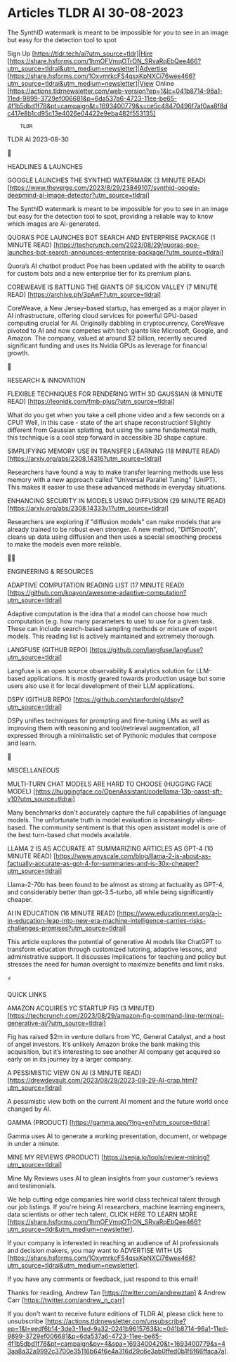 # Articles TLDR AI 30-08-2023

The SynthID watermark is meant to be impossible for you to see in an
image but easy for the detection tool to spot  

Sign Up [https://tldr.tech/ai?utm_source=tldr]|Hire
[https://share.hsforms.com/1hmOFVmqOTrON_SRvaRqEbQee466?utm_source=tldrai&utm_medium=newsletter]|Advertise
[https://share.hsforms.com/1OxvmrkcFS4qsxKpNXCi76wee466?utm_source=tldrai&utm_medium=newsletter]|View
Online
[https://actions.tldrnewsletter.com/web-version?ep=1&lc=041b8714-96a1-11ed-9899-3729ef006681&p=6da537a6-4723-11ee-be65-4f1b5dbd1f78&pt=campaign&t=1693400779&s=ce5c48470496f7af0aa8f8dc417e8b1cd95c13e4026e04422e9eba482f553135]


		TLDR 

TLDR AI 2023-08-30

🚀 

HEADLINES & LAUNCHES

GOOGLE LAUNCHES THE SYNTHID WATERMARK (3 MINUTE READ)
[https://www.theverge.com/2023/8/29/23849107/synthid-google-deepmind-ai-image-detector?utm_source=tldrai]


The SynthID watermark is meant to be impossible for you to see in an
image but easy for the detection tool to spot, providing a reliable
way to know which images are AI-generated. 

QUORA’S POE LAUNCHES BOT SEARCH AND ENTERPRISE PACKAGE (1 MINUTE
READ)
[https://techcrunch.com/2023/08/29/quoras-poe-launches-bot-search-announces-enterprise-package/?utm_source=tldrai]


Quora’s AI chatbot product Poe has been updated with the ability to
search for custom bots and a new enterprise tier for its premium
plans. 

COREWEAVE IS BATTLING THE GIANTS OF SILICON VALLEY (7 MINUTE READ)
[https://archive.ph/3pAwF?utm_source=tldrai] 

CoreWeave, a New Jersey-based startup, has emerged as a major player
in AI infrastructure, offering cloud services for powerful GPU-based
computing crucial for AI. Originally dabbling in cryptocurrency,
CoreWeave pivoted to AI and now competes with tech giants like
Microsoft, Google, and Amazon. The company, valued at around $2
billion, recently secured significant funding and uses its Nvidia GPUs
as leverage for financial growth. 

🧠 

RESEARCH & INNOVATION

FLEXIBLE TECHNIQUES FOR RENDERING WITH 3D GAUSSIAN (8 MINUTE READ)
[https://leonidk.com/fmb-plus/?utm_source=tldrai] 

What do you get when you take a cell phone video and a few seconds on
a CPU? Well, in this case - state of the art shape reconstruction!
Slightly different from Gaussian splatting, but using the same
fundamental math, this technique is a cool step forward in accessible
3D shape capture. 

SIMPLIFYING MEMORY USE IN TRANSFER LEARNING (18 MINUTE READ)
[https://arxiv.org/abs/2308.14316?utm_source=tldrai] 

Researchers have found a way to make transfer learning methods use
less memory with a new approach called "Universal Parallel Tuning"
(UniPT). This makes it easier to use these advanced methods in
everyday situations. 

ENHANCING SECURITY IN MODELS USING DIFFUSION (29 MINUTE READ)
[https://arxiv.org/abs/2308.14333v1?utm_source=tldrai] 

Researchers are exploring if "diffusion models" can make models that
are already trained to be robust even stronger. A new method,
"DiffSmooth", cleans up data using diffusion and then uses a special
smoothing process to make the models even more reliable. 

🧑‍💻 

ENGINEERING & RESOURCES

ADAPTIVE COMPUTATION READING LIST (17 MINUTE READ)
[https://github.com/koayon/awesome-adaptive-computation?utm_source=tldrai]


Adaptive computation is the idea that a model can choose how much
computation (e.g. how many parameters to use) to use for a given task.
These can include search-based sampling methods or mixture of expert
models. This reading list is actively maintained and extremely
thorough. 

LANGFUSE (GITHUB REPO)
[https://github.com/langfuse/langfuse?utm_source=tldrai] 

Langfuse is an open source observability & analytics solution for
LLM-based applications. It is mostly geared towards production usage
but some users also use it for local development of their LLM
applications. 

DSPY (GITHUB REPO)
[https://github.com/stanfordnlp/dspy?utm_source=tldrai] 

DSPy unifies techniques for prompting and fine-tuning LMs as well as
improving them with reasoning and tool/retrieval augmentation, all
expressed through a minimalistic set of Pythonic modules that compose
and learn. 

🎁 

MISCELLANEOUS

MULTI-TURN CHAT MODELS ARE HARD TO CHOOSE (HUGGING FACE MODEL)
[https://huggingface.co/OpenAssistant/codellama-13b-oasst-sft-v10?utm_source=tldrai]


Many benchmarks don't accurately capture the full capabilities of
language models. The unfortunate truth is model evaluation is
increasingly vibes-based. The community sentiment is that this open
assistant model is one of the best turn-based chat models available. 

LLAMA 2 IS AS ACCURATE AT SUMMARIZING ARTICLES AS GPT-4 (10 MINUTE
READ)
[https://www.anyscale.com/blog/llama-2-is-about-as-factually-accurate-as-gpt-4-for-summaries-and-is-30x-cheaper?utm_source=tldrai]


Llama-2-70b has been found to be almost as strong at factuality as
GPT-4, and considerably better than gpt-3.5-turbo, all while being
significantly cheaper. 

AI IN EDUCATION (16 MINUTE READ)
[https://www.educationnext.org/a-i-in-education-leap-into-new-era-machine-intelligence-carries-risks-challenges-promises?utm_source=tldrai]


This article explores the potential of generative AI models like
ChatGPT to transform education through customized tutoring, adaptive
lessons, and administrative support. It discusses implications for
teaching and policy but stresses the need for human oversight to
maximize benefits and limit risks. 

⚡ 

QUICK LINKS

AMAZON ACQUIRES YC STARTUP FIG (3 MINUTE)
[https://techcrunch.com/2023/08/29/amazon-fig-command-line-terminal-generative-ai/?utm_source=tldrai]


Fig has raised $2m in venture dollars from YC, General Catalyst, and a
host of angel investors. It’s unlikely Amazon broke the bank making
this acquisition, but it’s interesting to see another AI company get
acquired so early on in its journey by a larger company. 

A PESSIMISTIC VIEW ON AI (3 MINUTE READ)
[https://drewdevault.com/2023/08/29/2023-08-29-AI-crap.html?utm_source=tldrai]


A pessimistic view both on the current AI moment and the future world
once changed by AI. 

GAMMA (PRODUCT) [https://gamma.app/?lng=en?utm_source=tldrai] 

Gamma uses AI to generate a working presentation, document, or webpage
in under a minute. 

MINE MY REVIEWS (PRODUCT)
[https://senja.io/tools/review-mining?utm_source=tldrai] 

Mine My Reviews uses AI to glean insights from your customer’s
reviews and testimonials. 

 We help cutting edge companies hire world class technical talent
through our job listings. If you're hiring AI researchers, machine
learning engineers, data scientists or other tech talent, CLICK HERE
TO LEARN MORE
[https://share.hsforms.com/1hmOFVmqOTrON_SRvaRqEbQee466?utm_source=tldr&utm_medium=newsletter].


If your company is interested in reaching an audience of AI
professionals and decision makers, you may want to ADVERTISE WITH US
[https://share.hsforms.com/1OxvmrkcFS4qsxKpNXCi76wee466?utm_source=tldrai&utm_medium=newsletter].


If you have any comments or feedback, just respond to this email! 

Thanks for reading, 
Andrew Tan [https://twitter.com/andrewztan] & Andrew Carr
[https://twitter.com/andrew_n_carr] 

If you don't want to receive future editions of TLDR AI, please click
here to unsubscribe
[https://actions.tldrnewsletter.com/unsubscribe?ep=1&l=eedf6b14-3de3-11ed-9a32-0241b9615763&lc=041b8714-96a1-11ed-9899-3729ef006681&p=6da537a6-4723-11ee-be65-4f1b5dbd1f78&pt=campaign&pv=4&spa=1693400420&t=1693400779&s=43aa8a32a9992c3700e35116b64f6e4a316d29c6e3ab0ffed0b1f6f66ffaca7a].